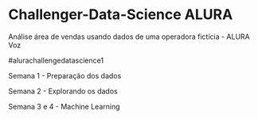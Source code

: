 # Challenger-Data-Science ALURA


Análise área de vendas usando dados de uma operadora fictícia - ALURA Voz

#alurachallengedatascience1

Semana 1 - Preparação dos dados

Semana 2 - Explorando os dados 

Semana 3 e 4 - Machine Learning

